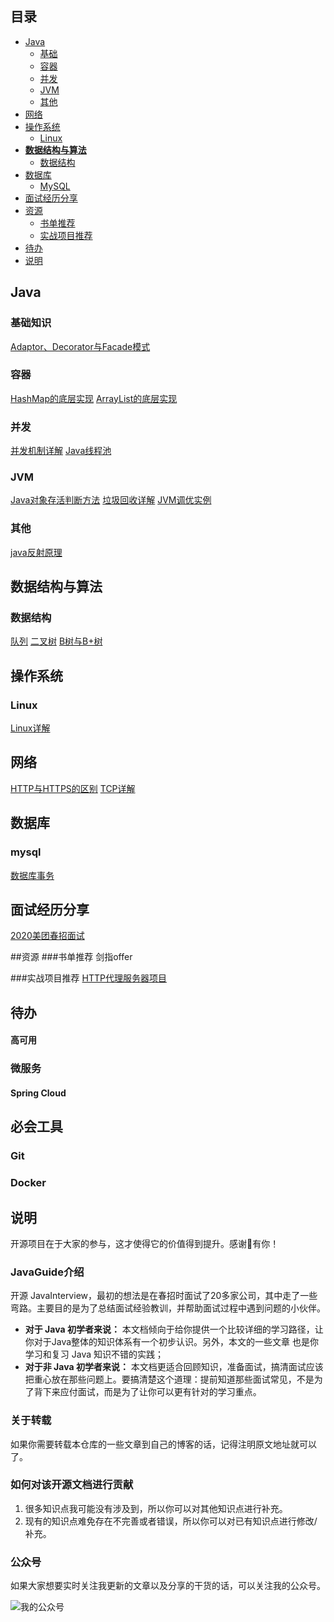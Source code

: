 ## 目录

- [Java](#java)
    - [基础](#基础)
    - [容器](#容器)
    - [并发](#并发)
    - [JVM](#jvm)
    - [其他](#其他)
- [网络](#网络)
- [操作系统](#操作系统)
    - [Linux](#linux)
- **[数据结构与算法](#数据结构与算法)**
    - [数据结构](#数据结构)
- [数据库](#数据库)
    - [MySQL](#mysql)
- [面试经历分享](#面试经历分享)
- [资源](#资源)
    - [书单推荐](#书单推荐)
    - [实战项目推荐](#实战项目推荐)
- [待办](#待办)
- [说明](#说明)

## Java
### 基础知识
[Adaptor、Decorator与Facade模式](https://blog.csdn.net/JAck_chen0309/article/details/105282501)

### 容器
[HashMap的底层实现](https://blog.csdn.net/JAck_chen0309/article/details/105213625)
[ArrayList的底层实现](https://blog.csdn.net/JAck_chen0309/article/details/105154164)

### 并发
[并发机制详解](https://blog.csdn.net/JAck_chen0309/article/details/105343977)
[Java线程池](https://blog.csdn.net/JAck_chen0309/article/details/105250643)

### JVM
[Java对象存活判断方法](https://blog.csdn.net/JAck_chen0309/article/details/105020656)
[垃圾回收详解](https://blog.csdn.net/JAck_chen0309/article/details/104838139)
[JVM调优实例](https://blog.csdn.net/JAck_chen0309/article/details/105023050)
### 其他
[java反射原理](https://blog.csdn.net/JAck_chen0309/article/details/105427350)
## 数据结构与算法
### 数据结构
[队列](https://blog.csdn.net/JAck_chen0309/article/details/104787837)
[二叉树](https://blog.csdn.net/JAck_chen0309/article/details/104843101)
[B树与B+树](https://alexanderchen.blog.csdn.net/article/details/105268976)


## 操作系统
### Linux
[Linux详解](https://blog.csdn.net/JAck_chen0309/article/details/104794824)

## 网络
[HTTP与HTTPS的区别](https://blog.csdn.net/JAck_chen0309/article/details/105020259)
[TCP详解](https://blog.csdn.net/JAck_chen0309/article/details/104905504)

## 数据库
### mysql
[数据库事务](https://blog.csdn.net/JAck_chen0309/article/details/105418198)

## 面试经历分享
[2020美团春招面试](https://blog.csdn.net/JAck_chen0309/article/details/105427350)

##资源
###书单推荐
剑指offer

###实战项目推荐
[HTTP代理服务器项目](https://blog.csdn.net/JAck_chen0309/article/details/102735849)

## 待办

#### 高可用

### 微服务

#### Spring Cloud

## 必会工具
### Git
### Docker

## 说明

开源项目在于大家的参与，这才使得它的价值得到提升。感谢🙏有你！

### JavaGuide介绍

开源 JavaInterview，最初的想法是在春招时面试了20多家公司，其中走了一些弯路。主要目的是为了总结面试经验教训，并帮助面试过程中遇到问题的小伙伴。

*  **对于 Java 初学者来说：** 本文档倾向于给你提供一个比较详细的学习路径，让你对于Java整体的知识体系有一个初步认识。另外，本文的一些文章
也是你学习和复习 Java 知识不错的实践；
*  **对于非 Java 初学者来说：** 本文档更适合回顾知识，准备面试，搞清面试应该把重心放在那些问题上。要搞清楚这个道理：提前知道那些面试常见，不是为了背下来应付面试，而是为了让你可以更有针对的学习重点。

### 关于转载

如果你需要转载本仓库的一些文章到自己的博客的话，记得注明原文地址就可以了。

### 如何对该开源文档进行贡献

1. 很多知识点我可能没有涉及到，所以你可以对其他知识点进行补充。
3. 现有的知识点难免存在不完善或者错误，所以你可以对已有知识点进行修改/补充。

### 公众号

如果大家想要实时关注我更新的文章以及分享的干货的话，可以关注我的公众号。

![我的公众号](https://img-blog.csdnimg.cn/2019102520073490.png)